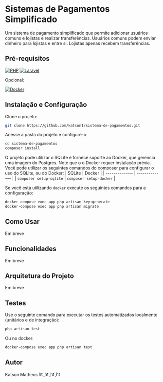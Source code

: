 # Sistemas de Pagamentos Simplificado

Um sistema de pagamento simplificado que permite adicionar usuários comuns e lojistas e realizar transferências. Usuários comuns podem enviar dinheiro para lojistas e entre si. Lojistas apenas recebem transferências.

## Pré-requisitos
[![PHP](https://img.shields.io/badge/php-%23777BB4.svg?style=for-the-badge&logo=php&logoColor=white)](https://www.php.net/downloads.php)
[![Laravel](https://img.shields.io/badge/laravel-%23FF2D20.svg?style=for-the-badge&logo=laravel&logoColor=white)](https://laravel.com/docs/11.x/installation)

Opcional:

[![Docker](https://img.shields.io/badge/docker-%230db7ed.svg?style=for-the-badge&logo=docker&logoColor=white)](https://www.docker.com/get-started/)

## Instalação e Configuração

Clone o projeto:
```bash
git clone https://github.com/katson1/sistema-de-pagamentos.git
```

Acesse a pasta do projeto e configure-o:
```bash
cd sistema-de-pagamentos
composer install
```
O projeto pode utilizar o SQLite e fornece suporte ao Docker, que gerencia uma imagem do Postgres. Note que o o Docker requer instalação prévia.
Você pode utilizar os seguintes comandos do composer para configurar o uso do SQLite, ou do Docker:
| SQLite         | Docker         |
| -------------- | -------------- |
| `composer setup-sqlite` | `composer setup-docker` |

Se você está utilizando `docker` execute os seguintes comandos para a configuração:
```bash
docker-compose exec app php artisan key:generate
docker-compose exec app php artisan migrate
```

## Como Usar
Em breve

## Funcionalidades
Em breve

## Arquitetura do Projeto
Em breve

## Testes
Use o seguinte comando para executar os testes automatizados localmente (unitários e de integração):
```bash
php artisan test
```
Ou no docker:
```bash
docker-compose exec app php artisan test
```

## Autor
<div align="left">
  <div>
    Katson Matheus
    <a href="https://github.com/katson1">
      <img src="https://skillicons.dev/icons?i=github" alt="html" height="15" />
    </a>
    <a href="https://discordapp.com/users/210789016675549184">
      <img src="https://skillicons.dev/icons?i=discord" alt="html" height="15"/>
    </a>
    <a href="https://www.linkedin.com/in/katsonmatheus/">
      <img src="https://skillicons.dev/icons?i=linkedin" alt="html" height="15"/>
    </a>
    <a href="mailto:katson.alves@ccc.ufcg.edu.br">
      <img src="https://skillicons.dev/icons?i=gmail" alt="html" height="15"/>
    </a>
  </div>
</div>
